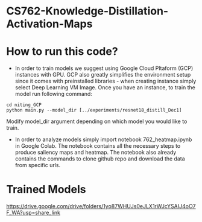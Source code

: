 # CS762-Knowledge-Distillation-Activation-Maps

# How to run this code?
* In order to train models we suggest using Google Cloud Pltaform (GCP) instances with GPU. GCP also greatly simplifies the environment setup since it comes with preinstalled libraries - when creating instance simply select Deep Learning VM Image. Once you have an instance, to train the model run following command:
```
cd niting_GCP
python main.py --model_dir [../experiments/resnet18_distill_Dec1]
```
Modify model_dir argument depending on which model you would like to train.
* In order to analyze models simply import notebook 762_heatmap.ipynb in Google Colab. The notebook contains all the necessary steps to produce saliency maps and heatmap. The notebook also already contains the commands to clone github repo and download the data from specific urls.

# Trained Models
https://drive.google.com/drive/folders/1yo87WHUJs0eJLX1rWJcYSAIJ4oO7F_WA?usp=share_link


